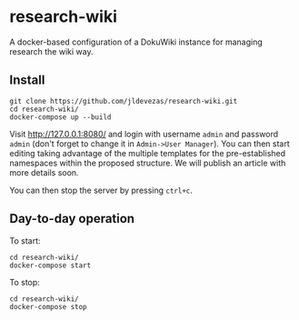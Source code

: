 # research-wiki

A docker-based configuration of a DokuWiki instance for managing research the wiki way.

## Install

```shell
git clone https://github.com/jldevezas/research-wiki.git
cd research-wiki/
docker-compose up --build
```

Visit http://127.0.0.1:8080/ and login with username `admin` and password `admin` (don't forget to change it in `Admin->User Manager`). You can then start editing taking advantage of the multiple templates for the pre-established namespaces within the proposed structure. We will publish an article with more details soon.

You can then stop the server by pressing `ctrl+c`.

## Day-to-day operation

To start:

```shell
cd research-wiki/
docker-compose start
```

To stop:

```shell
cd research-wiki/
docker-compose stop
```
